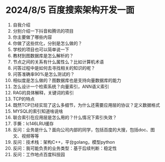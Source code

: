 # 2024/8/5 百度搜索架构开发一面
1. 自我介绍
2. 分别介绍一下抖音和腾讯的项目
3. 你主要做了哪些内容
4. 你做了这些优化，分别是怎么做的？
5. 学校的项目也可以简单说一下
6. 教材到图数据库是怎么解析的？
7. 节点之间的关系有什么属性么？比如计算机术语
8. 问答过程中是如何去寻找相关的知识的呢？
9. 问答准确率90%是怎么测试的？
10. 相似度是怎么做的？图数据库也是支持向量数据库的能力
11. 怎么设计一个检索系统？向量索引，ANN语义索引
12. RAG的具体解释，关键词的索引
13. TCP的特点
14. 既然TCP已经实现了这么多细节，为什么还需要应用层的协议？定义数据格式
15. MYSQL的索引知道啥说啥
16. 联合索引在应用层是怎么用的？什么情况下索引失效？
17. 手撕：lc146LRU缓存
18. 反问：业务是什么？面向公司内部的同学，包括百度的大搜，包括doc、图文、视频等等
19. 反问：技术栈：架构C++，平台golang，模型python
20. 反问：我可能负责的业务类型：基于后续判断：稳定性
21. 反问：工作地点百度科技园